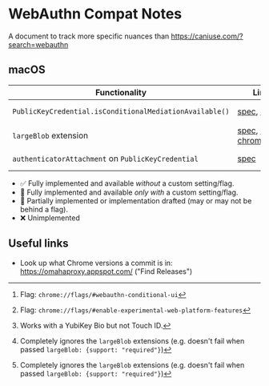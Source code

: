 # WebAuthn Compat Notes

A document to track more specific nuances than <https://caniuse.com/?search=webauthn>
## macOS

| Functionality | Links | Chrome | Firefox | Safari |
|-|-|-|-|-|
| `PublicKeyCredential.isConditionalMediationAvailable()` | [spec](https://w3c.github.io/webauthn/#dom-publickeycredential-isconditionalmediationavailable), [crbug](https://bugs.chromium.org/p/chromium/issues/detail?id=1330946) | 🏁 106.0.5220.0+[^1] | ❌ | ✅ 16+ |
| `largeBlob` extension | [spec](https://w3c.github.io/webauthn/#sctn-large-blob-extension), [crbug](https://bugs.chromium.org/p/chromium/issues/detail?id=1114875&colspec=ID%20Pri%20M%20Status%20Owner%20Summary%20OS%20Modified&x=m&y=releaseblock&cells=tiles&q=largeBlob&can=1), [chromestatus](https://chromestatus.com/feature/5657899357437952) | 🏁[^2][^3] | ❌[^4] | ❌[^4] |
| `authenticatorAttachment` on `PublicKeyCredential` | [spec](https://w3c.github.io/webauthn/#dom-publickeycredential-authenticatorattachment) | ✅ 109.0.5414.87 | ❌ 111.0a1 | ✅ 16.2 |

[^1]: Flag: `chrome://flags/#webauthn-conditional-ui`
[^2]: Flag: `chrome://flags/#enable-experimental-web-platform-features`
[^3]: Works with a YubiKey Bio but not Touch ID.
[^4]: Completely ignores the `largeBlob` extensions (e.g. doesn't fail when passed `largeBlob: {support: "required"}`)

- ✅ Fully implemented and available *without* a custom setting/flag.
- 🏁 Fully implemented and available *only with* a custom setting/flag.
- 🚧 Partially implemented or implementation drafted (may or may not be behind a flag).
- ❌ Unimplemented

## Useful links

- Look up what Chrome versions a commit is in: <https://omahaproxy.appspot.com/> ("Find Releases")
